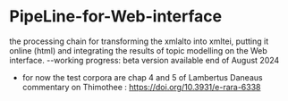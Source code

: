 # PipeLine-for-Web-interface

the processing chain for transforming the xmlalto into xmltei, putting it online (html) and integrating the results of topic modelling on the Web interface. 
--working progress: beta version available end of August 2024

* for now the test corpora are chap 4 and 5 of Lambertus Daneaus commentary on Thimothee :  https://doi.org/10.3931/e-rara-6338 
